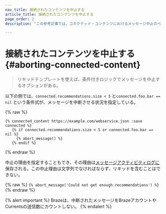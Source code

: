 ```yaml
---
nav_title: 接続されたコンテンツを中止する
article_title: 接続されたコンテンツを中止する
page_order: 2
description: "この参考記事では、コネクテッド・コンテンツにおけるメッセージ中止のベスト・プラクティスをいくつか取り上げている。"

---
```


# 接続されたコンテンツを中止する {#aborting-connected-content}

> リキッドテンプレートを使えば、条件付きロジックでメッセージを中止するオプションがある。 

以下の例では、`connected.recommendations.size < 5` と`connected.foo.bar == nil` という条件式が、メッセージを中断させる状況を指定している。

{% raw %}
```
{% connected_content https://example.com/webservice.json :save connected %}
   {% if connected.recommendations.size < 5 or connected.foo.bar == nil %}
     {% abort_message() %}
   {% endif %}
```
{% endraw %}

中止の理由を指定することもでき、その理由は[メッセージアクティビティログに]({{site.baseurl}}/user_guide/administrative/app_settings/message_activity_log_tab/)保存される。この中止理由は文字列でなければならず、リキッドを含むことはできない。

{% raw %}
`{% abort_message('Could not get enough recommendations') %}`
{% endraw %}

{% alert important %}
Brazeは、中断されたメッセージをBrazeアカウントやCurrentsの送信数にカウントしない。
{% endalert %}
